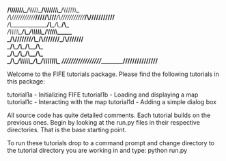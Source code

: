 __/\\\\\\\\\\\\\\\___/\\\\\\\\\\\___/\\\\\\\\\\\\\\\___/\\\\\\\\\\\\\\\_        
 _\/\\\///////////___\/////\\\///___\/\\\///////////___\/\\\///////////__       
  _\/\\\__________________\/\\\______\/\\\______________\/\\\_____________      
   _\/\\\\\\\\\\\__________\/\\\______\/\\\\\\\\\\\______\/\\\\\\\\\\\_____     
    _\/\\\///////___________\/\\\______\/\\\///////_______\/\\\///////______    
     _\/\\\__________________\/\\\______\/\\\______________\/\\\_____________   
      _\/\\\__________________\/\\\______\/\\\______________\/\\\_____________  
       _\/\\\_______________/\\\\\\\\\\\__\/\\\______________\/\\\\\\\\\\\\\\\_ 
        _\///_______________\///////////___\///_______________\///////////////__
        

Welcome to the FIFE tutorials package.  Please find the following tutorials in
this package:

tutorial1a - Initializing FIFE
tutorial1b - Loading and displaying a map
tutorial1c - Interacting with the map
tutorial1d - Adding a simple dialog box

All source code has quite detailed comments.  Each tutorial builds on the 
previous ones.  Begin by looking at the run.py files in their respective 
directories.  That is the base starting point.

To run these tutorials drop to a command prompt and change directory to the 
tutorial directory you are working in and type: python run.py
